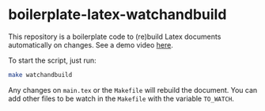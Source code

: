 # boilerplate-latex-watchandbuild

This repository is a boilerplate code to (re)build Latex documents automatically on changes. See a demo video [here](https://youtu.be/NtgmjwsaLqs).

To start the script, just run:

```bash
make watchandbuild
```

Any changes on `main.tex` or the `Makefile` will rebuild the document. You can add other files to be watch in the `Makefile` with the variable `TO_WATCH`.
